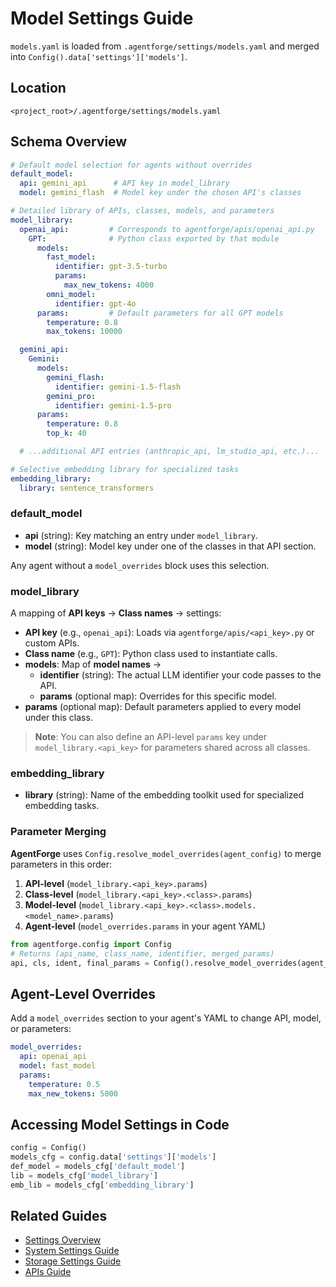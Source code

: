 # Model Settings Guide

`models.yaml` is loaded from `.agentforge/settings/models.yaml` and merged into `Config().data['settings']['models']`.

## Location

```
<project_root>/.agentforge/settings/models.yaml
```

## Schema Overview

```yaml
# Default model selection for agents without overrides
default_model:
  api: gemini_api      # API key in model_library
  model: gemini_flash  # Model key under the chosen API's classes

# Detailed library of APIs, classes, models, and parameters
model_library:
  openai_api:         # Corresponds to agentforge/apis/openai_api.py
    GPT:              # Python class exported by that module
      models:
        fast_model:
          identifier: gpt-3.5-turbo
          params:
            max_new_tokens: 4000
        omni_model:
          identifier: gpt-4o
      params:         # Default parameters for all GPT models
        temperature: 0.8
        max_tokens: 10000

  gemini_api:
    Gemini:
      models:
        gemini_flash:
          identifier: gemini-1.5-flash
        gemini_pro:
          identifier: gemini-1.5-pro
      params:
        temperature: 0.8
        top_k: 40

  # ...additional API entries (anthropic_api, lm_studio_api, etc.)...

# Selective embedding library for specialized tasks
embedding_library:
  library: sentence_transformers
```

### default_model
- **api** (string): Key matching an entry under `model_library`.
- **model** (string): Model key under one of the classes in that API section.

Any agent without a `model_overrides` block uses this selection.

### model_library
A mapping of **API keys** → **Class names** → settings:

- **API key** (e.g., `openai_api`): Loads via `agentforge/apis/<api_key>.py` or custom APIs.
- **Class name** (e.g., `GPT`): Python class used to instantiate calls.
- **models**: Map of **model names** →
  - **identifier** (string): The actual LLM identifier your code passes to the API.
  - **params** (optional map): Overrides for this specific model.
- **params** (optional map): Default parameters applied to every model under this class.

> **Note**: You can also define an API-level `params` key under `model_library.<api_key>` for parameters shared across all classes.

### embedding_library
- **library** (string): Name of the embedding toolkit used for specialized embedding tasks.

### Parameter Merging
**AgentForge** uses `Config.resolve_model_overrides(agent_config)` to merge parameters in this order:
1. **API-level** (`model_library.<api_key>.params`)
2. **Class-level** (`model_library.<api_key>.<class>.params`)
3. **Model-level** (`model_library.<api_key>.<class>.models.<model_name>.params`)
4. **Agent-level** (`model_overrides.params` in your agent YAML)

```python
from agentforge.config import Config
# Returns (api_name, class_name, identifier, merged_params)
api, cls, ident, final_params = Config().resolve_model_overrides(agent_yaml_dict)
```

## Agent-Level Overrides
Add a `model_overrides` section to your agent's YAML to change API, model, or parameters:

```yaml
model_overrides:
  api: openai_api
  model: fast_model
  params:
    temperature: 0.5
    max_new_tokens: 5000
```

## Accessing Model Settings in Code

```python
config = Config()
models_cfg = config.data['settings']['models']
def_model = models_cfg['default_model']
lib = models_cfg['model_library']
emb_lib = models_cfg['embedding_library']
```

## Related Guides

- [Settings Overview](Settings.md)
- [System Settings Guide](System.md)
- [Storage Settings Guide](Storage.md)
- [APIs Guide](../APIs/APIs.md)
